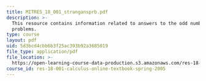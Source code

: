 ```yaml
---
title: MITRES_18_001_strangansprb.pdf
description: >-
  This resource contains information related to answers to the odd numbered
  problems.
type: course
layout: pdf
uid: 5d3bcd4cbb6b3f25ac393b92a3685019
file_type: application/pdf
file_location: >-
  https://open-learning-course-data-production.s3.amazonaws.com/res-18-001-calculus-online-textbook-spring-2005/5d3bcd4cbb6b3f25ac393b92a3685019_MITRES_18_001_strangansprb.pdf
course_id: res-18-001-calculus-online-textbook-spring-2005
---
```

